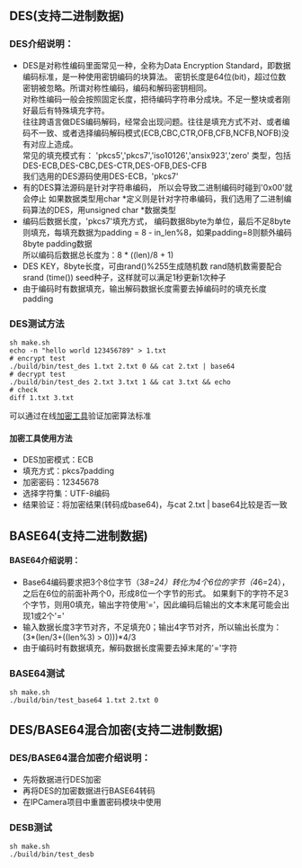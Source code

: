 
## DES(支持二进制数据)
### DES介绍说明：
* DES是对称性编码里面常见一种，全称为Data Encryption Standard，即数据编码标准，是一种使用密钥编码的块算法。
	密钥长度是64位(bit)，超过位数密钥被忽略。所谓对称性编码，编码和解码密钥相同。  
	对称性编码一般会按照固定长度，把待编码字符串分成块。不足一整块或者刚好最后有特殊填充字符。  
	往往跨语言做DES编码解码，经常会出现问题。往往是填充方式不对、或者编码不一致、或者选择编码解码模式(ECB,CBC,CTR,OFB,CFB,NCFB,NOFB)没有对应上造成。  
	常见的填充模式有： 'pkcs5','pkcs7','iso10126','ansix923','zero' 类型，包括DES-ECB,DES-CBC,DES-CTR,DES-OFB,DES-CFB  
	我们选用的DES源码使用DES-ECB，'pkcs7'  
* 有的DES算法源码是针对字符串编码， 所以会导致二进制编码时碰到'0x00'就会停止
	如果数据类型用char *定义则是针对字符串编码，我们选用了二进制编码算法的DES，用unsigned char *数据类型
* 编码后数据长度，'pkcs7'填充方式，
	编码数据8byte为单位，最后不足8byte则填充，每填充数据为padding = 8 - in_len%8，如果padding=8则额外编码8byte padding数据  
	所以编码后数据总长度为：8 * ((len)/8 + 1)
* DES KEY，8byte长度，可由rand()%255生成随机数
	rand随机数需要配合srand (time()) seed种子，这样就可以满足1秒更新1次种子
* 由于编码时有数据填充，输出解码数据长度需要去掉编码时的填充长度padding

### DES测试方法
```
sh make.sh
echo -n "hello world 123456789" > 1.txt 
# encrypt test
./build/bin/test_des 1.txt 2.txt 0 && cat 2.txt | base64
# decrypt test
./build/bin/test_des 2.txt 3.txt 1 && cat 3.txt && echo
# check
diff 1.txt 3.txt
```
可以通过在线[加密工具](http://tool.chacuo.net/cryptdes)验证加密算法标准  
#### 加密工具使用方法
* DES加密模式：ECB  
* 填充方式：pkcs7padding  
* 加密密码：12345678  
* 选择字符集：UTF-8编码  
* 结果验证：将加密结果(转码成base64)，与cat 2.txt | base64比较是否一致  



## BASE64(支持二进制数据)
#### BASE64介绍说明：
* Base64编码要求把3个8位字节（3*8=24）转化为4个6位的字节（4*6=24），之后在6位的前面补两个0，形成8位一个字节的形式。 如果剩下的字符不足3个字节，则用0填充，输出字符使用'='，因此编码后输出的文本末尾可能会出现1或2个'='
* 输入数据长度3字节对齐，不足填充0；输出4字节对齐，所以输出长度为：(3*(len/3+((len%3) > 0)))*4/3
* 由于编码时有数据填充，解码数据长度需要去掉末尾的'='字符
### BASE64测试
```
sh make.sh
./build/bin/test_base64 1.txt 2.txt 0
```

## DES/BASE64混合加密(支持二进制数据)
### DES/BASE64混合加密介绍说明：
* 先将数据进行DES加密  
* 再将DES的加密数据进行BASE64转码  
* 在IPCamera项目中重置密码模块中使用  

### DESB测试
```
sh make.sh
./build/bin/test_desb 
```
